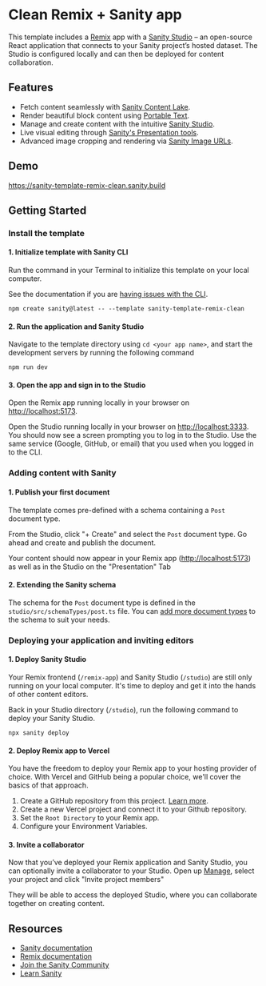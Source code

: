 # Clean Remix + Sanity app

This template includes a [Remix](https://remix.run/) app with a [Sanity Studio](https://www.sanity.io/) – an open-source React application that connects to your Sanity project’s hosted dataset. The Studio is configured locally and can then be deployed for content collaboration.

## Features

- Fetch content seamlessly with [Sanity Content Lake](https://www.sanity.io/docs/datastore).
- Render beautiful block content using [Portable Text](https://www.sanity.io/docs/presenting-block-text).
- Manage and create content with the intuitive [Sanity Studio](https://www.sanity.io/docs/sanity-studio).
- Live visual editing through [Sanity's Presentation tools](https://www.sanity.io/docs/presentation).
- Advanced image cropping and rendering via [Sanity Image URLs](https://www.sanity.io/docs/image-url).

## Demo

https://sanity-template-remix-clean.sanity.build

## Getting Started

### Install the template

#### 1. Initialize template with Sanity CLI

Run the command in your Terminal to initialize this template on your local computer.

See the documentation if you are [having issues with the CLI](https://www.sanity.io/help/cli-errors).

```shell
npm create sanity@latest -- --template sanity-template-remix-clean
```

#### 2. Run the application and Sanity Studio

Navigate to the template directory using `cd <your app name>`, and start the development servers by running the following command

```shell
npm run dev
```

#### 3. Open the app and sign in to the Studio

Open the Remix app running locally in your browser on [http://localhost:5173](http://localhost:5173).

Open the Studio running locally in your browser on [http://localhost:3333](http://localhost:3333). You should now see a screen prompting you to log in to the Studio. Use the same service (Google, GitHub, or email) that you used when you logged in to the CLI.

### Adding content with Sanity

#### 1. Publish your first document

The template comes pre-defined with a schema containing a `Post` document type.

From the Studio, click "+ Create" and select the `Post` document type. Go ahead and create and publish the document.

Your content should now appear in your Remix app ([http://localhost:5173](http://localhost:5173)) as well as in the Studio on the "Presentation" Tab

#### 2. Extending the Sanity schema

The schema for the `Post` document type is defined in the `studio/src/schemaTypes/post.ts` file. You can [add more document types](https://www.sanity.io/docs/schema-types) to the schema to suit your needs.

### Deploying your application and inviting editors

#### 1. Deploy Sanity Studio

Your Remix frontend (`/remix-app`) and Sanity Studio (`/studio`) are still only running on your local computer. It's time to deploy and get it into the hands of other content editors.

Back in your Studio directory (`/studio`), run the following command to deploy your Sanity Studio.

```shell
npx sanity deploy
```

#### 2. Deploy Remix app to Vercel

You have the freedom to deploy your Remix app to your hosting provider of choice. With Vercel and GitHub being a popular choice, we'll cover the basics of that approach.

1. Create a GitHub repository from this project. [Learn more](https://docs.github.com/en/migrations/importing-source-code/using-the-command-line-to-import-source-code/adding-locally-hosted-code-to-github).
2. Create a new Vercel project and connect it to your Github repository.
3. Set the `Root Directory` to your Remix app.
4. Configure your Environment Variables.

#### 3. Invite a collaborator

Now that you’ve deployed your Remix application and Sanity Studio, you can optionally invite a collaborator to your Studio. Open up [Manage](https://www.sanity.io/manage), select your project and click "Invite project members"

They will be able to access the deployed Studio, where you can collaborate together on creating content.

## Resources

- [Sanity documentation](https://www.sanity.io/docs)
- [Remix documentation](https://remix.run/docs/en/main)
- [Join the Sanity Community](https://slack.sanity.io)
- [Learn Sanity](https://www.sanity.io/learn)
